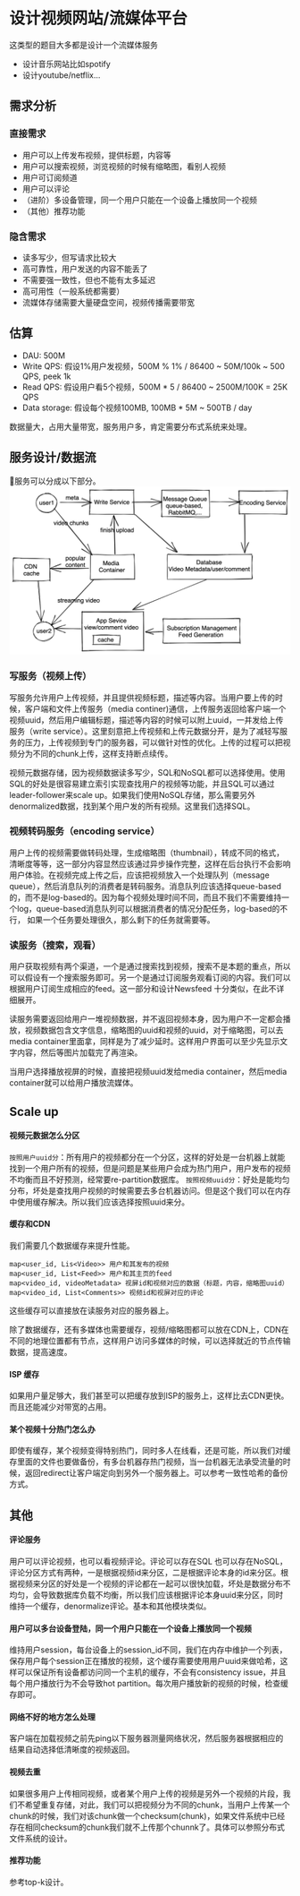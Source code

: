 # 设计视频网站/流媒体平台 

这类型的题目大多都是设计一个流媒体服务
* 设计音乐网站比如spotify
* 设计youtube/netflix...

## 需求分析 
### 直接需求
* 用户可以上传发布视频，提供标题，内容等
* 用户可以搜索视频，浏览视频的时候有缩略图，看别人视频
* 用户可订阅频道
* 用户可以评论
* （进阶）多设备管理，同一个用户只能在一个设备上播放同一个视频
* （其他）推荐功能

### 隐含需求
* 读多写少，但写请求比较大
* 高可靠性，用户发送的内容不能丢了
* 不需要强一致性，但也不能有太多延迟
* 高可用性（一般系统都需要）
* 流媒体存储需要大量硬盘空间，视频传播需要带宽


## 估算 
* DAU: 500M  <br>
* Write QPS: 假设1%用户发视频，500M % 1% / 86400 ~ 50M/100k ~ 500 QPS, peek 1k<br>
* Read QPS: 假设用户看5个视频，500M * 5 / 86400 ~ 2500M/100K = 25K QPS <br>
* Data storage: 假设每个视频100MB, 100MB * 5M ~ 500TB / day <br>

数据量大，占用大量带宽，服务用户多，肯定需要分布式系统来处理。

## 服务设计/数据流
服务可以分成以下部分。
![](../assets/youtube.png)

### 写服务（视频上传）
写服务允许用户上传视频，并且提供视频标题，描述等内容。当用户要上传的时候，客户端和文件上传服务（media continer)通信，上传服务返回给客户端一个视频uuid，然后用户编辑标题，描述等内容的时候可以附上uuid，一并发给上传服务（write service）。这里刻意把上传视频和上传元数据分开，是为了减轻写服务的压力，上传视频到专门的服务器，可以做针对性的优化。上传的过程可以把视频分为不同的chunk上传，这样支持断点续传。

视频元数据存储，因为视频数据读多写少，SQL和NoSQL都可以选择使用。使用SQL的好处是很容易建立索引实现查找用户的视频等功能，并且SQL可以通过leader-follower来scale up。如果我们使用NoSQL存储，那么需要另外denormalized数据，找到某个用户发的所有视频。这里我们选择SQL。

### 视频转码服务（encoding service）
用户上传的视频需要做转码处理，生成缩略图（thumbnail），转成不同的格式，清晰度等等，这一部分内容显然应该通过异步操作完整，这样在后台执行不会影响用户体验。在视频完成上传之后，应该把视频放入一个处理队列（message queue），然后消息队列的消费者是转码服务。消息队列应该选择queue-based的，而不是log-based的。因为每个视频处理时间不同，而且不我们不需要维持一个log，queue-based消息队列可以根据消费者的情况分配任务，log-based的不行， 如果一个任务要处理很久，那么剩下的任务就需要等。

### 读服务（搜索，观看）
用户获取视频有两个渠道，一个是通过搜索找到视频，搜索不是本题的重点，所以可以假设有一个搜索服务即可。另一个是通过订阅服务观看订阅的内容。我们可以根据用户订阅生成相应的feed。这一部分和设计Newsfeed 十分类似，在此不详细展开。

读服务需要返回给用户一堆视频数据，并不返回视频本身，因为用户不一定都会播放，视频数据包含文字信息，缩略图的uuid和视频的uuid，对于缩略图，可以去media container里面拿，同样是为了减少延时。这样用户界面可以至少先显示文字内容，然后等图片加载完了再渲染。

当用户选择播放视屏的时候，直接把视频uuid发给media container，然后media container就可以给用户播放流媒体。

## Scale up
#### 视频元数据怎么分区
`按照用户uuid分`：所有用户的视频都分在一个分区，这样的好处是一台机器上就能找到一个用户所有的视频，但是问题是某些用户会成为热门用户，用户发布的视频不均衡而且不好预测，经常要re-partition数据库。
`按照视频uuid分`：好处是能均匀分布，坏处是查找用户视频的时候需要去多台机器访问。但是这个我们可以在内存中使用缓存解决。所以我们应该选择按照uuid来分。

#### 缓存和CDN
我们需要几个数据缓存来提升性能。
```
map<user_id, Lis<Video>> 用户和其发布的视频
map<user_id, List<Feed>> 用户和其主页的feed
map<video_id, videoMetadata> 视屏id和视频对应的数据（标题，内容，缩略图uuid）
map<video_id, List<Comments>> 视频id和视屏对应的评论
```
这些缓存可以直接放在读服务对应的服务器上。

除了数据缓存，还有多媒体也需要缓存，视频/缩略图都可以放在CDN上，CDN在不同的地理位置都有节点，这样用户访问多媒体的时候，可以选择就近的节点传输数据，提高速度。

#### ISP 缓存
如果用户量足够大，我们甚至可以把缓存放到ISP的服务上，这样比去CDN更快。而且还能减少对带宽的占用。


#### 某个视频十分热门怎么办
即使有缓存，某个视频变得特别热门，同时多人在线看，还是可能，所以我们对缓存里面的文件也要做备份，有多台机器存热门视频，当一台机器无法承受流量的时候，返回redirect让客户端定向到另外一个服务器上。可以参考一致性哈希的备份方式。

## 其他

#### 评论服务
用户可以评论视频，也可以看视频评论。评论可以存在SQL 也可以存在NoSQL，评论分区方式有两种，一是根据视频id来分区，二是根据评论本身的id来分区。根据视频来分区的好处是一个视频的评论都在一起可以很快加载，坏处是数据分布不均匀，会导致数据库负载不均衡，所以我们应该根据评论本身uuid来分区，同时维持一个缓存，denormalize评论。基本和其他模块类似。 

#### 用户可以多台设备登陆，同一个用户只能在一个设备上播放同一个视频
维持用户session，每台设备上的session_id不同，我们在内存中维护一个列表，保存用户每个session正在播放的视频，这个缓存需要使用用户uuid来做哈希，这样可以保证所有设备都访问同一个主机的缓存，不会有consistency issue，并且每个用户播放行为不会导致hot partition。每次用户播放新的视频的时候，检查缓存即可。

#### 网络不好的地方怎么处理
客户端在加载视频之前先ping以下服务器测量网络状况，然后服务器根据相应的结果自动选择低清晰度的视频返回。

#### 视频去重
如果很多用户上传相同视频，或者某个用户上传的视频是另外一个视频的片段，我们不希望重复存储，对此，我们可以把视频分为不同的chunk，当用户上传某一个chunk的时候，我们对该chunk做一个checksum(chunk)，如果文件系统中已经存在相同checksum的chunk我们就不上传那个chunnk了。具体可以参照分布式文件系统的设计。

#### 推荐功能
参考top-k设计。